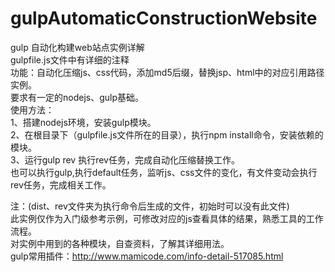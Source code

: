 # gulpAutomaticConstructionWebsite
gulp 自动化构建web站点实例详解
<br>
gulpfile.js文件中有详细的注释
<br>
功能：自动化压缩js、css代码，添加md5后缀，替换jsp、html中的对应引用路径实例。
<br>
要求有一定的nodejs、gulp基础。<br>
使用方法：<br>
1、搭建nodejs环境，安装gulp模块。<br>
2、在根目录下（gulpfile.js文件所在的目录），执行npm install命令，安装依赖的模块。<br>
3、运行gulp rev 执行rev任务，完成自动化压缩替换工作。<br>
也可以执行gulp,执行default任务，监听js、css文件的变化，有文件变动会执行rev任务，完成相关工作。<br>

注：(dist、rev文件夹为执行命令后生成的文件，初始时可以没有此文件)<br>
此实例仅作为入门级参考示例，可修改对应的js查看具体的结果，熟悉工具的工作流程。<br>
对实例中用到的各种模块，自查资料，了解其详细用法。<br>
gulp常用插件：http://www.mamicode.com/info-detail-517085.html
